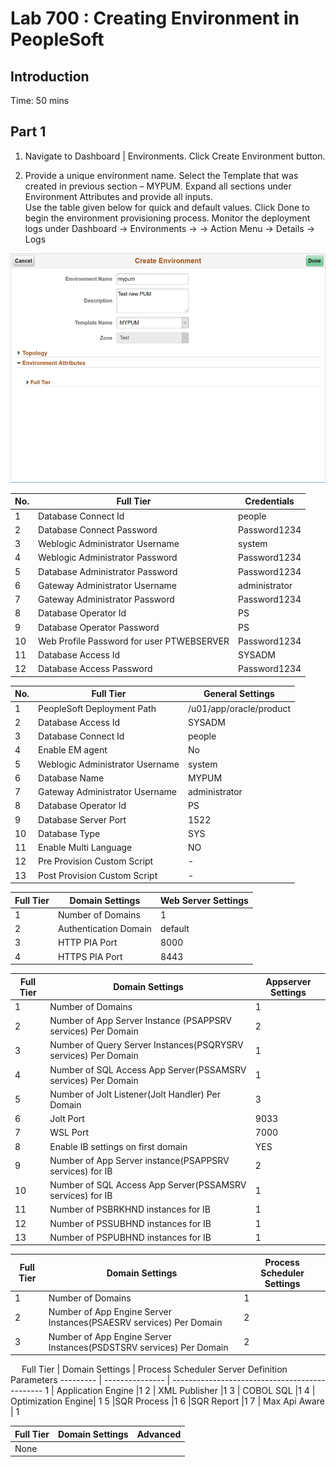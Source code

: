 # Lab 700 : Creating Environment in PeopleSoft

## Introduction
Time: 50 mins

## Part 1

1.	Navigate to Dashboard | Environments.  Click Create Environment button. 

2.	Provide a unique environment name. Select the Template that was created in previous section – MYPUM.
Expand all sections under Environment Attributes and provide all inputs.  
Use the table given below for quick and default values. Click Done to begin the environment provisioning process. 
Monitor the deployment logs under Dashboard -> Environments -> <Environment> -> Action Menu -> Details -> Logs

![](./images/1.png "")


No. | Full Tier | Credentials
--- | --------- | -----------
1 | Database Connect Id | people
2 | Database Connect Password | Password1234
3 | Weblogic Administrator Username | system
4 | Weblogic Administrator Password | Password1234
5 | Database Administrator Password | Password1234
6 | Gateway Administrator Username | administrator
7 | Gateway Administrator Password | Password1234
8 | Database Operator Id | PS
9 | Database Operator Password | PS
10 | Web Profile Password for user PTWEBSERVER | Password1234
11 | Database Access Id | SYSADM
12 | Database Access Password | Password1234


No. | Full Tier | General Settings
--- | --------- | ----------------
1|	PeopleSoft Deployment Path |	/u01/app/oracle/product
2|	Database Access Id 	|SYSADM
3|	Database Connect Id |	people
4|	Enable EM agent |	No
5|	Weblogic Administrator Username |	system
6|	Database Name |	MYPUM
7|	Gateway Administrator Username |	administrator
8|	Database Operator Id | 	PS
9|	Database Server Port |	1522
10|	Database Type |	SYS
11|	Enable Multi Language |	NO
12|	Pre Provision Custom Script |	-
13|	Post Provision Custom Script |	-


Full Tier | Domain Settings | Web Server Settings
--------- | --------------- | -------------------
1|	Number of Domains |	1
2|	Authentication Domain |	default
3|	HTTP PIA Port |	8000
4|	HTTPS PIA Port |	8443


Full Tier | Domain Settings | Appserver Settings
--------- | --------------- | ------------------
1|	Number of Domains |	1
2|	Number of App Server Instance (PSAPPSRV services) Per Domain 	|2
3|	Number of Query Server Instances(PSQRYSRV services) Per Domain 	|1
4|	Number of SQL Access App Server(PSSAMSRV services) Per Domain 	|1
5|	Number of Jolt Listener(Jolt Handler) Per Domain 	|3
6|	Jolt Port |	9033
7|	WSL Port  | 7000
8|	Enable IB settings on first domain |	YES
9|	Number of App Server instance(PSAPPSRV services) for IB |	2
10|	Number of SQL Access App Server(PSSAMSRV services) for IB |	1
11|	Number of PSBRKHND instances for IB  | 1
12|	Number of PSSUBHND instances for IB  | 1
13|	Number of PSPUBHND instances for IB |	1


Full Tier | Domain Settings | Process Scheduler Settings
--------- | --------------- | --------------------------
1|	Number of Domains |	1
2|	Number of App Engine Server Instances(PSAESRV services) Per Domain 	|2
3|	Number of App Engine Server Instances(PSDSTSRV services) Per Domain |	2

 
Full Tier | Domain Settings | Process Scheduler Server Definition Parameters
--------- | --------------- | ----------------------------------------------
1	| Application Engine 	|1
2	| XML Publisher 	|1
3	 | COBOL SQL 	|1
4	 | Optimization Engine| 	1
5	|SQR Process 	|1
6	|SQR Report 	|1
7	| Max Api Aware |	1


Full Tier | Domain Settings | Advanced
--------- | --------------- | --------
None | | 


